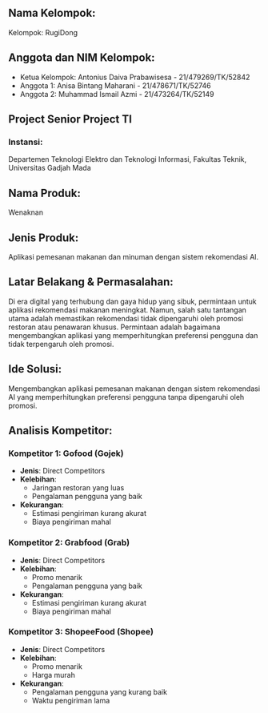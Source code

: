 ## Nama Kelompok:
Kelompok: RugiDong

## Anggota dan NIM Kelompok:
- Ketua Kelompok: Antonius Daiva Prabawisesa - 21/479269/TK/52842
- Anggota 1: Anisa Bintang Maharani - 21/478671/TK/52746
- Anggota 2: Muhammad Ismail Azmi - 21/473264/TK/52149


## Project Senior Project TI

### Instansi:
Departemen Teknologi Elektro dan Teknologi Informasi, Fakultas Teknik, Universitas Gadjah Mada

## Nama Produk:
Wenaknan

## Jenis Produk:
Aplikasi pemesanan makanan dan minuman dengan sistem rekomendasi AI.

## Latar Belakang & Permasalahan:
Di era digital yang terhubung dan gaya hidup yang sibuk, permintaan untuk aplikasi rekomendasi makanan meningkat. Namun, salah satu tantangan utama adalah memastikan rekomendasi tidak dipengaruhi oleh promosi restoran atau penawaran khusus. Permintaan adalah bagaimana mengembangkan aplikasi yang memperhitungkan preferensi pengguna dan tidak terpengaruh oleh promosi.

## Ide Solusi:
Mengembangkan aplikasi pemesanan makanan dengan sistem rekomendasi AI yang memperhitungkan preferensi pengguna tanpa dipengaruhi oleh promosi.

## Analisis Kompetitor:
### Kompetitor 1: Gofood (Gojek)
- **Jenis**: Direct Competitors
- **Kelebihan**: 
  - Jaringan restoran yang luas
  - Pengalaman pengguna yang baik
- **Kekurangan**: 
  - Estimasi pengiriman kurang akurat
  - Biaya pengiriman mahal

### Kompetitor 2: Grabfood (Grab)
- **Jenis**: Direct Competitors
- **Kelebihan**: 
  - Promo menarik
  - Pengalaman pengguna yang baik
- **Kekurangan**: 
  - Estimasi pengiriman kurang akurat
  - Biaya pengiriman mahal

### Kompetitor 3: ShopeeFood (Shopee)
- **Jenis**: Direct Competitors
- **Kelebihan**: 
  - Promo menarik
  - Harga murah
- **Kekurangan**: 
  - Pengalaman pengguna yang kurang baik
  - Waktu pengiriman lama
